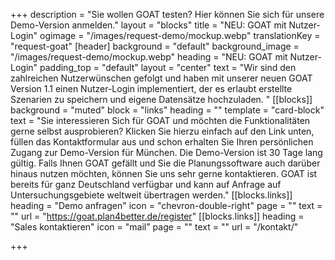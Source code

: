 +++
description = "Sie wollen GOAT testen? Hier können Sie sich für unsere Demo-Version anmelden."
layout = "blocks"
title = "NEU: GOAT mit Nutzer-Login"
ogimage = "/images/request-demo/mockup.webp"
translationKey = "request-goat"
[header]
background = "default"
background_image = "/images/request-demo/mockup.webp"
heading = "NEU: GOAT mit Nutzer-Login"
padding_top = "default"
layout = "center"
text = "Wir sind den zahlreichen Nutzerwünschen gefolgt und haben mit unserer neuen GOAT Version 1.1 einen Nutzer-Login implementiert, der es erlaubt erstellte Szenarien zu speichern und eigene Datensätze hochzuladen. "
[[blocks]]
background = "muted"
block = "links"
heading = ""
template = "card-block"
text = "Sie interessieren Sich für GOAT und möchten die Funktionalitäten gerne selbst ausprobieren? Klicken Sie hierzu einfach auf den Link unten, füllen das Kontaktformular aus und schon erhalten Sie Ihren persönlichen Zugang zur Demo-Version für München. Die Demo-Version ist 30 Tage lang gültig. Falls Ihnen GOAT gefällt und Sie die Planungssoftware auch darüber hinaus nutzen möchten, können Sie uns sehr gerne kontaktieren. GOAT ist bereits für ganz Deutschland verfügbar und kann auf Anfrage auf Untersuchungsgebiete weltweit übertragen werden."
[[blocks.links]]
heading = "Demo anfragen"
icon = "chevron-double-right"
page = ""
text = ""
url = "https://goat.plan4better.de/register"
[[blocks.links]]
heading = "Sales kontaktieren"
icon = "mail"
page = ""
text = ""
url = "/kontakt/"

+++
